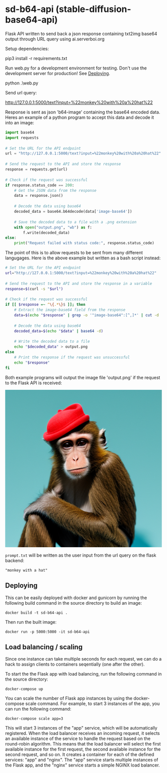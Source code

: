 # sd-b64-api (stable-diffusion-base64-api)

Flask API written to send back a json response containing txt2img base64 output through URL query using ai.serverboi.org

Setup dependencies:

pip3 install -r requirements.txt

Run web.py for a development environment for testing. Don't use the development server for production! See [Deploying](#deploying).

python .\web.py

Send url query:

http://127.0.0.1:5000/text?input=%22monkey%20with%20a%20hat%22

Response is sent as json 'b64-image' containing the base64 encoded data. Heres an example of a python program to accept this data and decode it into an image:

```python
import base64
import requests

# Set the URL for the API endpoint
url = "http://127.0.0.1:5000/text?input=%22monkey%20with%20a%20hat%22"

# Send the request to the API and store the response
response = requests.get(url)

# Check if the request was successful
if response.status_code == 200:
    # Get the JSON data from the response
    data = response.json()

    # Decode the data using base64
    decoded_data = base64.b64decode(data['image-base64'])

    # Save the decoded data to a file with a .png extension
    with open("output.png", "wb") as f:
        f.write(decoded_data)
else:
    print("Request failed with status code:", response.status_code)
```

The point of this is to allow requests to be sent from many different langugages. Here is the above example but written as a bash script instead:

```bash
# Set the URL for the API endpoint
url="http://127.0.0.1:5000/text?input=%22monkey%20with%20a%20hat%22"

# Send the request to the API and store the response in a variable
response=$(curl -s "$url")

# Check if the request was successful
if [[ $response =~ ^\{.*\}$ ]]; then
    # Extract the image-base64 field from the response
    data=$(echo "$response" | grep -o '"image-base64":[^,]*' | cut -d ':' -f 2- | tr -d '"')

    # Decode the data using base64
    decoded_data=$(echo "$data" | base64 -d)

    # Write the decoded data to a file
    echo "$decoded_data" > output.png
else
    # Print the response if the request was unsuccessful
    echo "$response"
fi

```

Both example programs will output the image file 'output.png' if the request to the Flask API is received:

![program outputs the image](/static/output.png "decoded base64 image from url query")

`prompt.txt` will be written as the user input from the url query on the flask backend:
```
"monkey with a hat"
```
## Deploying

This can be easily deployed with docker and gunicorn by running the following build command in the source directory to build an image:

```
docker build -t sd-b64-api .
```

Then run the built image:

```
docker run -p 5000:5000 -it sd-b64-api
```
## Load balancing / scaling

Since one instance can take multiple seconds for each request, we can do a hack to assign clients to containers seqentially (one after the other).

To start the the Flask app with load balancing, run the following command in the source directory:

```
docker-compose up
```
You can scale the number of Flask app instances by using the docker-compose scale command. For example, to start 3 instances of the app, you can run the following command:

```
docker-compose scale app=3
```

This will start 3 instances of the "app" service, which will be automatically registered. When the load balancer receives an incoming request, it selects an available instance of the service to handle the request based on the round-robin algorithm. This means that the load balancer will select the first available instance for the first request, the second available instance for the second request, and so on.
It creates a container for each of the defined services: "app" and "nginx". The "app" service starts multiple instances of the Flask app, and the "nginx" service starts a simple NGINX load balancer.
